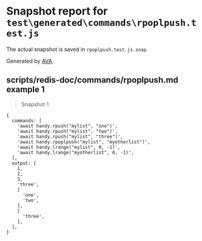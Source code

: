 # Snapshot report for `test\generated\commands\rpoplpush.test.js`

The actual snapshot is saved in `rpoplpush.test.js.snap`.

Generated by [AVA](https://ava.li).

## scripts/redis-doc/commands/rpoplpush.md example 1

> Snapshot 1

    {
      commands: [
        'await handy.rpush("mylist", "one")',
        'await handy.rpush("mylist", "two")',
        'await handy.rpush("mylist", "three")',
        'await handy.rpoplpush("mylist", "myotherlist")',
        'await handy.lrange("mylist", 0, -1)',
        'await handy.lrange("myotherlist", 0, -1)',
      ],
      output: [
        1,
        2,
        3,
        'three',
        [
          'one',
          'two',
        ],
        [
          'three',
        ],
      ],
    }

